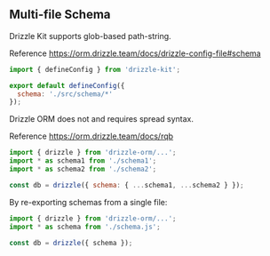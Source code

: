 ## Multi-file Schema

Drizzle Kit supports glob-based path-string.

Reference https://orm.drizzle.team/docs/drizzle-config-file#schema

```js
import { defineConfig } from 'drizzle-kit';

export default defineConfig({
  schema: './src/schema/*'
});
```

Drizzle ORM does not and requires spread syntax.

Reference https://orm.drizzle.team/docs/rqb

```js
import { drizzle } from 'drizzle-orm/...';
import * as schema1 from './schema1';
import * as schema2 from './schema2';

const db = drizzle({ schema: { ...schema1, ...schema2 } });
```

By re-exporting schemas from a single file:

```js
import { drizzle } from 'drizzle-orm/...';
import * as schema from './schema.js';

const db = drizzle({ schema });
```
